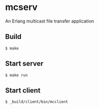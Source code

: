 mcserv
=====

An Erlang multicast file transfer application

Build
-----
    $ make

Start server
-----
    $ make run

Start client
-----
    $ _build/client/bin/mcclient

